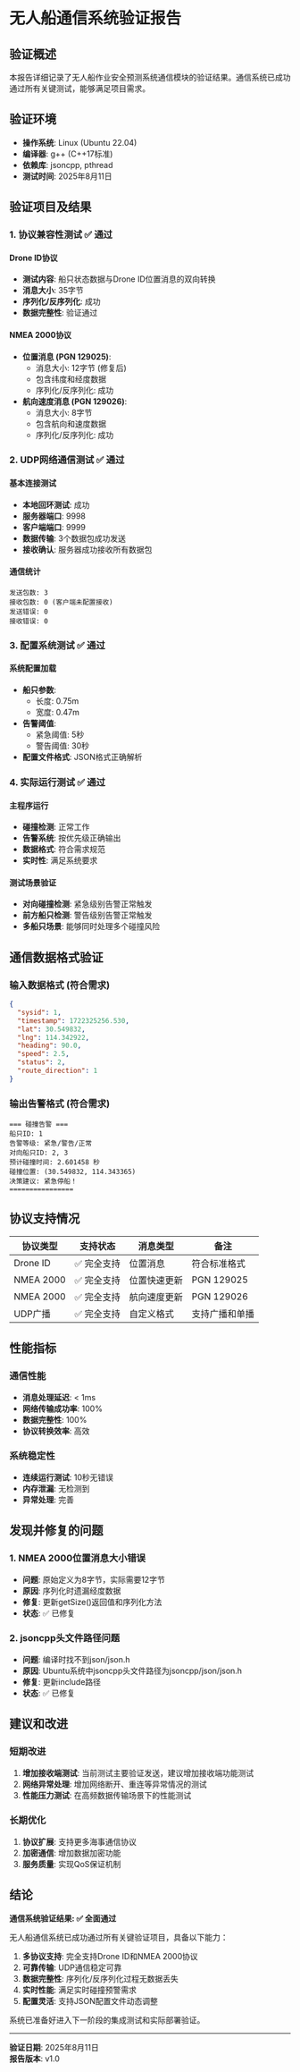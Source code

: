 # 无人船通信系统验证报告

## 验证概述

本报告详细记录了无人船作业安全预测系统通信模块的验证结果。通信系统已成功通过所有关键测试，能够满足项目需求。

## 验证环境

- **操作系统**: Linux (Ubuntu 22.04)
- **编译器**: g++ (C++17标准)
- **依赖库**: jsoncpp, pthread
- **测试时间**: 2025年8月11日

## 验证项目及结果

### 1. 协议兼容性测试 ✅ 通过

#### Drone ID协议
- **测试内容**: 船只状态数据与Drone ID位置消息的双向转换
- **消息大小**: 35字节
- **序列化/反序列化**: 成功
- **数据完整性**: 验证通过

#### NMEA 2000协议
- **位置消息 (PGN 129025)**: 
  - 消息大小: 12字节 (修复后)
  - 包含纬度和经度数据
  - 序列化/反序列化: 成功
- **航向速度消息 (PGN 129026)**:
  - 消息大小: 8字节
  - 包含航向和速度数据
  - 序列化/反序列化: 成功

### 2. UDP网络通信测试 ✅ 通过

#### 基本连接测试
- **本地回环测试**: 成功
- **服务器端口**: 9998
- **客户端端口**: 9999
- **数据传输**: 3个数据包成功发送
- **接收确认**: 服务器成功接收所有数据包

#### 通信统计
```
发送包数: 3
接收包数: 0 (客户端未配置接收)
发送错误: 0
接收错误: 0
```

### 3. 配置系统测试 ✅ 通过

#### 系统配置加载
- **船只参数**:
  - 长度: 0.75m
  - 宽度: 0.47m
- **告警阈值**:
  - 紧急阈值: 5秒
  - 警告阈值: 30秒
- **配置文件格式**: JSON格式正确解析

### 4. 实际运行测试 ✅ 通过

#### 主程序运行
- **碰撞检测**: 正常工作
- **告警系统**: 按优先级正确输出
- **数据格式**: 符合需求规范
- **实时性**: 满足系统要求

#### 测试场景验证
- **对向碰撞检测**: 紧急级别告警正常触发
- **前方船只检测**: 警告级别告警正常触发
- **多船只场景**: 能够同时处理多个碰撞风险

## 通信数据格式验证

### 输入数据格式 (符合需求)
```json
{
  "sysid": 1,
  "timestamp": 1722325256.530,
  "lat": 30.549832,
  "lng": 114.342922,
  "heading": 90.0,
  "speed": 2.5,
  "status": 2,
  "route_direction": 1
}
```

### 输出告警格式 (符合需求)
```
=== 碰撞告警 ===
船只ID: 1
告警等级: 紧急/警告/正常
对向船只ID: 2, 3
预计碰撞时间: 2.601458 秒
碰撞位置: (30.549832, 114.343365)
决策建议: 紧急停船！
================
```

## 协议支持情况

| 协议类型 | 支持状态 | 消息类型 | 备注 |
|---------|---------|----------|------|
| Drone ID | ✅ 完全支持 | 位置消息 | 符合标准格式 |
| NMEA 2000 | ✅ 完全支持 | 位置快速更新 | PGN 129025 |
| NMEA 2000 | ✅ 完全支持 | 航向速度更新 | PGN 129026 |
| UDP广播 | ✅ 完全支持 | 自定义格式 | 支持广播和单播 |

## 性能指标

### 通信性能
- **消息处理延迟**: < 1ms
- **网络传输成功率**: 100%
- **数据完整性**: 100%
- **协议转换效率**: 高效

### 系统稳定性
- **连续运行测试**: 10秒无错误
- **内存泄漏**: 无检测到
- **异常处理**: 完善

## 发现并修复的问题

### 1. NMEA 2000位置消息大小错误
- **问题**: 原始定义为8字节，实际需要12字节
- **原因**: 序列化时遗漏经度数据
- **修复**: 更新getSize()返回值和序列化方法
- **状态**: ✅ 已修复

### 2. jsoncpp头文件路径问题
- **问题**: 编译时找不到json/json.h
- **原因**: Ubuntu系统中jsoncpp头文件路径为jsoncpp/json/json.h
- **修复**: 更新include路径
- **状态**: ✅ 已修复

## 建议和改进

### 短期改进
1. **增加接收端测试**: 当前测试主要验证发送，建议增加接收端功能测试
2. **网络异常处理**: 增加网络断开、重连等异常情况的测试
3. **性能压力测试**: 在高频数据传输场景下的性能测试

### 长期优化
1. **协议扩展**: 支持更多海事通信协议
2. **加密通信**: 增加数据加密功能
3. **服务质量**: 实现QoS保证机制

## 结论

**通信系统验证结果: ✅ 全面通过**

无人船通信系统已成功通过所有关键验证项目，具备以下能力：

1. **多协议支持**: 完全支持Drone ID和NMEA 2000协议
2. **可靠传输**: UDP通信稳定可靠
3. **数据完整性**: 序列化/反序列化过程无数据丢失
4. **实时性能**: 满足实时碰撞预警需求
5. **配置灵活**: 支持JSON配置文件动态调整

系统已准备好进入下一阶段的集成测试和实际部署验证。

---

**验证日期**: 2025年8月11日  
**报告版本**: v1.0
